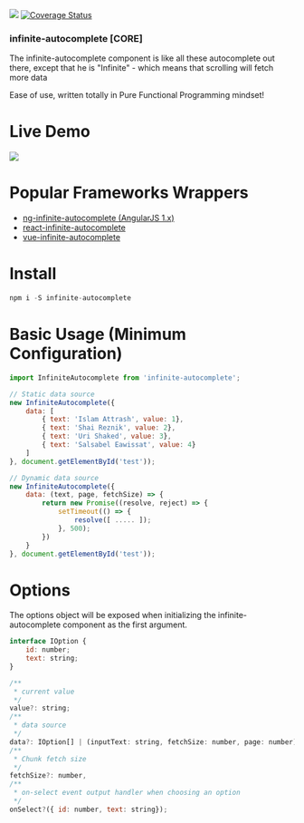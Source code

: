 <a><img src='https://travis-ci.org/Attrash-Islam/infinite-autocomplete.svg?branch=master' /></a>     <a href='https://coveralls.io/github/Attrash-Islam/infinite-autocomplete'><img src='https://coveralls.io/repos/github/Attrash-Islam/infinite-autocomplete/badge.svg' alt='Coverage Status' /></a>


### infinite-autocomplete [CORE]
The infinite-autocomplete component is like all these autocomplete out there, except that he is "Infinite" - which means that scrolling will fetch more data

Ease of use, written totally in Pure Functional Programming mindset! 

# Live Demo

<img src="https://cdn.rawgit.com/Attrash-Islam/assets/749035d3/infi-basic.gif" />

# Popular Frameworks Wrappers
- <a href="https://github.com/Attrash-Islam/ng-infinite-autocomplete">ng-infinite-autocomplete (AngularJS 1.x)</a>
- <a href="https://github.com/Attrash-Islam/react-infinite-autocomplete">react-infinite-autocomplete</a>
- <a href="https://github.com/Attrash-Islam/vue-infinite-autocomplete">vue-infinite-autocomplete</a>

# Install
```js
npm i -S infinite-autocomplete
```

# Basic Usage (Minimum Configuration)
```js
import InfiniteAutocomplete from 'infinite-autocomplete';

// Static data source
new InfiniteAutocomplete({
    data: [
        { text: 'Islam Attrash', value: 1},
        { text: 'Shai Reznik', value: 2},
        { text: 'Uri Shaked', value: 3},
        { text: 'Salsabel Eawissat', value: 4}
    ]
}, document.getElementById('test'));

// Dynamic data source
new InfiniteAutocomplete({
    data: (text, page, fetchSize) => {
        return new Promise((resolve, reject) => {
            setTimeout(() => {
                resolve([ ..... ]);
            }, 500);
        })
    }
}, document.getElementById('test'));
```

# Options
The options object will be exposed when initializing the infinite-autocomplete component as the first argument.

```js
interface IOption {
    id: number;
    text: string;
}

/**
 * current value
 */
value?: string;
/**
 * data source
 */
data?: IOption[] | (inputText: string, fetchSize: number, page: number) => Promise<IOption[]>;
/**
 * Chunk fetch size
 */
fetchSize?: number,
/**
 * on-select event output handler when choosing an option
 */
onSelect?({ id: number, text: string});
```
